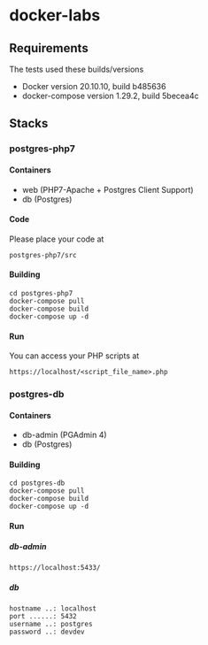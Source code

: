 # docker-labs

## Requirements

The tests used these builds/versions

* Docker version 20.10.10, build b485636
* docker-compose version 1.29.2, build 5becea4c

## Stacks

### postgres-php7

#### Containers

* web (PHP7-Apache + Postgres Client Support)
* db (Postgres)

#### Code

Please place your code at

```shell
postgres-php7/src
```

#### Building

```shell
cd postgres-php7
docker-compose pull
docker-compose build
docker-compose up -d
```

#### Run

You can access your PHP scripts at

```shell
https://localhost/<script_file_name>.php
```

### postgres-db

#### Containers

* db-admin (PGAdmin 4)
* db (Postgres)

#### Building

```shell
cd postgres-db
docker-compose pull
docker-compose build
docker-compose up -d
```

#### Run

##### db-admin

```shell
https://localhost:5433/
```

##### db

```
hostname ..: localhost
port ......: 5432
username ..: postgres
password ..: devdev
```